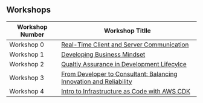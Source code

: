 ## Workshops 


| Workshop Number | Workshop Titlle                           |
| --------------- | ----------------------------------------- |
| Workshop 0      | [Real-Time Client and Server Communication](https://github.com/antematter/workshopHub/tree/master/Realtime-Client-Server-Communication) |
| Workshop 1      | [Developing Business Mindset](https://github.com/antematter/workshopHub/tree/master/Developing-Business-Mindset) |
| Workshop 2      | [Qualtiy Assurance in Development Lifecylce](https://github.com/antematter/workshopHub/tree/master/Qualtiy-Assurance-in-Development-Lifecylce) |
| Workshop 3      | [From Developer to Consultant: Balancing Innovation and Reliability](https://github.com/antematter/workshopHub/tree/master/From-Developer-to-Consultant-Balancing-Innovation-and-Reliability) |
| Workshop 4      | [Intro to Infrastructure as Code with AWS CDK](https://github.com/antematter/workshopHub/tree/master/Intro-to-Infrastructure-as-Code-with-AWS-CDK) |
